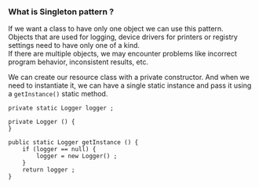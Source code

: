 ### What is Singleton pattern ?

If we want a class to have only one object we can use this pattern.  
Objects that are used for logging, device drivers for printers or registry settings
need to have only one of a kind.  
If there are multiple objects, we may encounter problems like incorrect program
behavior, inconsistent results, etc. 

We can create our resource class with a private constructor. 
And when we need to instantiate it, we can have a single static instance 
and pass it using a `getInstance()` static method. 



    private static Logger logger ;

    private Logger () {
    }

    public static Logger getInstance () {
        if (logger == null) {
            logger = new Logger() ;
        }
        return logger ;
    }

